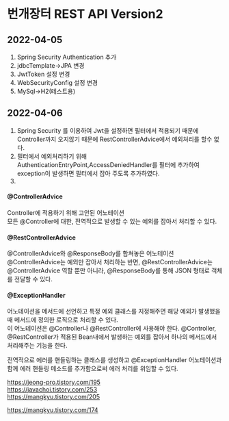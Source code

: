 # 번개장터 REST API Version2


## 2022-04-05 
1. Spring Security Authentication 추가
2. jdbcTemplate->JPA 변경
3. JwtToken 설정 변경
4. WebSecurityConfig 설정 변경
5. MySql->H2(테스트용)
## 2022-04-06
1. Spring Security 를 이용하여 Jwt을 설정하면 필터에서 적용되기 때문에 Controller까지 오지않기 때문에
   RestControllerAdvice에서 예외처리를 할수 없다.
2. 필터에서 예외처리하기 위해 AuthenticationEntryPoint,AccessDeniedHandler를 
필터에 추가하여 exception이 발생하면 필터에서 잡아
주도록 추가하였다.
3. 

#### @ControllerAdvice
Controller에 적용하기 위해 고안된 어노테이션\
모든 @Controller에 대한, 전역적으로 발생할 수 있는 예외를 잡아서 처리할 수 있다.
#### @RestControllerAdvice
@ControllerAdvice와 @ResponseBody를 합쳐놓은 어노테이션\
@ControllerAdvice는 예외만 잡아서 처리하는 반면, 
@RestControllerAdvice는 @ControllerAdvice 역할 뿐만 아니라, 
@ResponseBody를 통해 JSON 형태로 객체를 전달할 수 있다.
#### @ExceptionHandler
어노테이션을 메서드에 선언하고 특정 예외 클래스를 지정해주면
해당 예외가 발생했을 때 메서드에 정의한 로직으로 처리할 수 있다.  
이 어노테이션은 @Controller나 @RestController에 사용해야 한다. 
@Controller, @RestController가 적용된 Bean내에서 발생하는 예외를 잡아서 하나의 메서드에서 처리해주는 기능을 한다.

전역적으로 에러를 핸들링하는 클래스를 생성하고 @ExceptionHandler 어노테이션과 함께 에러 핸들링 메소드를 추가함으로써 에러 처리를 위임할 수 있다.



https://jeong-pro.tistory.com/195  
https://javachoi.tistory.com/253  
https://mangkyu.tistory.com/205

  
https://mangkyu.tistory.com/174